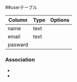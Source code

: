 ##userテーブル

|Column|Type|Options|
|------|----|-------|
|name|text||
|email|text||
|pasward|||

### Association
- 
-

